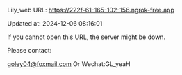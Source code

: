 Lily_web URL: https://222f-61-165-102-156.ngrok-free.app

Updated at: 2024-12-06 08:16:01

If you cannot open this URL, the server might be down.

Please contact: 

goley04@foxmail.com Or Wechat:GL_yeaH